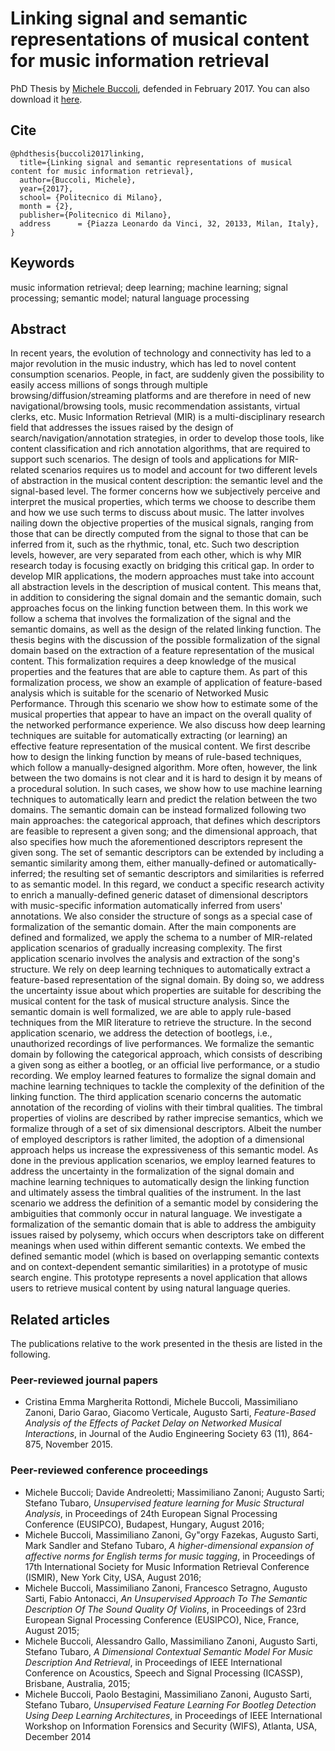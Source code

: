 # Linking signal and semantic representations of musical content for music information retrieval
PhD Thesis by [Michele Buccoli](http://home.deib.polimi.it/buccoli), defended in February 2017. You can also download it [here](https://www.politesi.polimi.it/handle/10589/132057).
## Cite
```
@phdthesis{buccoli2017linking,
  title={Linking signal and semantic representations of musical content for music information retrieval},
  author={Buccoli, Michele},
  year={2017},
  school= {Politecnico di Milano},
  month = {2},
  publisher={Politecnico di Milano},
  address      = {Piazza Leonardo da Vinci, 32, 20133, Milan, Italy},
}
```
## Keywords
music information retrieval; deep learning; machine learning; signal processing; semantic model; natural language processing

## Abstract 
In recent years, the evolution of technology and connectivity has led to a major revolution in the music industry, which has led to novel content consumption scenarios. People, in fact, are suddenly given the possibility to easily access millions of songs through multiple browsing/diffusion/streaming platforms and are therefore in need of new navigational/browsing tools, music recommendation assistants, virtual clerks, etc. Music Information Retrieval (MIR) is a multi-disciplinary research field that addresses the issues raised by the design of search/navigation/annotation strategies, in order to develop those tools, like content classification and rich annotation algorithms, that are required to support such scenarios. The design of tools and applications for MIR-related scenarios requires us to model and account for two different levels of abstraction in the musical content description: the semantic level and the signal-based level. The former concerns how we subjectively perceive and interpret the musical properties, which terms we choose to describe them and how we use such terms to discuss about music. The latter involves nailing down the objective properties of the musical signals, ranging from those that can be directly computed from the signal to those that can be inferred from it, such as the rhythmic, tonal, etc. Such two description levels, however, are very separated from each other, which is why MIR research today is focusing exactly on bridging this critical gap. In order to develop MIR applications, the modern approaches must take into account all abstraction levels in the description of musical content. This means that, in addition to considering the signal domain and the semantic domain, such approaches focus on the linking function between them. In this work we follow a schema that involves the formalization of the signal and the semantic domains, as well as the design of the related linking function. The thesis begins with the discussion of the possible formalization of the signal domain based on the extraction of a feature representation of the musical content. This formalization requires a deep knowledge of the musical properties and the features that are able to capture them. As part of this formalization process, we show an example of application of feature-based analysis which is suitable for the scenario of Networked Music Performance. Through this scenario we show how to estimate some of the musical properties that appear to have an impact on the overall quality of the networked performance experience. We also discuss how deep learning techniques are suitable for automatically extracting (or learning) an effective feature representation of the musical content. We first describe how to design the linking function by means of rule-based techniques, which follow a manually-designed algorithm. More often, however, the link between the two domains is not clear and it is hard to design it by means of a procedural solution. In such cases, we show how to use machine learning techniques to automatically learn and predict the relation between the two domains. The semantic domain can be instead formalized following two main approaches: the categorical approach, that defines which descriptors are feasible to represent a given song; and the dimensional approach, that also specifies how much the aforementioned descriptors represent the given song. The set of semantic descriptors can be extended by including a semantic similarity among them, either manually-defined or automatically-inferred; the resulting set of semantic descriptors and similarities is referred to as semantic model. In this regard, we conduct a specific research activity to enrich a manually-defined generic dataset of dimensional descriptors with music-specific information automatically inferred from users' annotations. We also consider the structure of songs as a special case of formalization of the semantic domain. After the main components are defined and formalized, we apply the schema to a number of MIR-related application scenarios of gradually increasing complexity. The first application scenario involves the analysis and extraction of the song's structure. We rely on deep learning techniques to automatically extract a feature-based representation of the signal domain. By doing so, we address the uncertainty issue about which properties are suitable for describing the musical content for the task of musical structure analysis. Since the semantic domain is well formalized, we are able to apply rule-based techniques from the MIR literature to retrieve the structure. In the second application scenario, we address the detection of bootlegs, i.e., unauthorized recordings of live performances. We formalize the semantic domain by following the categorical approach, which consists of describing a given song as either a bootleg, or an official live performance, or a studio recording. We employ learned features to formalize the signal domain and machine learning techniques to tackle the complexity of the definition of the linking function. The third application scenario concerns the automatic annotation of the recording of violins with their timbral qualities. The timbral properties of violins are described by rather imprecise semantics, which we formalize through of a set of six dimensional descriptors. Albeit the number of employed descriptors is rather limited, the adoption of a dimensional approach helps us increase the expressiveness of this semantic model. As done in the previous application scenarios, we employ learned features to address the uncertainty in the formalization of the signal domain and machine learning techniques to automatically design the linking function and ultimately assess the timbral qualities of the instrument. In the last scenario we address the definition of a semantic model by considering the ambiguities that commonly occur in natural language. We investigate a formalization of the semantic domain that is able to address the ambiguity issues raised by polysemy, which occurs when descriptors take on different meanings when used within different semantic contexts. We embed the defined semantic model (which is based on overlapping semantic contexts and on context-dependent semantic similarities) in a prototype of music search engine. This prototype represents a novel application that allows users to retrieve musical content by using natural language queries.

## Related articles
The publications relative to the work presented in the thesis are listed in the following.
### Peer-reviewed journal papers
* Cristina Emma Margherita Rottondi, Michele Buccoli, Massimiliano Zanoni, Dario Garao, Giacomo Verticale, Augusto Sarti, _Feature-Based Analysis of the Effects of Packet Delay on Networked Musical Interactions_, in Journal of the Audio Engineering Society 63 (11), 864-875, November 2015.	

### Peer-reviewed conference proceedings
* Michele Buccoli; Davide Andreoletti; Massimiliano Zanoni; Augusto Sarti; Stefano Tubaro, _Unsupervised feature learning for Music Structural Analysis_, in Proceedings of 24th European Signal Processing Conference (EUSIPCO), Budapest, Hungary, August 2016;
* Michele Buccoli, Massimiliano Zanoni, Gy\"orgy Fazekas, Augusto Sarti, Mark Sandler and Stefano Tubaro, _A higher-dimensional expansion of affective norms for English terms for music tagging_, in Proceedings of 17th International Society for Music Information Retrieval Conference (ISMIR), New York City, USA, August 2016;
* Michele Buccoli, Massimiliano Zanoni, Francesco Setragno, Augusto Sarti, Fabio Antonacci, _An Unsupervised Approach To The Semantic Description Of The Sound Quality Of Violins_, in Proceedings of 23rd European Signal Processing Conference (EUSIPCO), Nice, France, August 2015;
* Michele Buccoli, Alessandro Gallo, Massimiliano Zanoni, Augusto Sarti, Stefano Tubaro, _A Dimensional Contextual Semantic Model For Music Description And Retrieval_, in Proceedings of IEEE International Conference on Acoustics, Speech and Signal Processing (ICASSP), Brisbane, Australia, 2015;
* Michele Buccoli, Paolo Bestagini, Massimiliano Zanoni, Augusto Sarti, Stefano Tubaro, _Unsupervised Feature Learning For Bootleg Detection Using Deep Learning Architectures_, in Proceedings of IEEE International Workshop on Information Forensics and Security (WIFS), Atlanta, USA, December 2014

